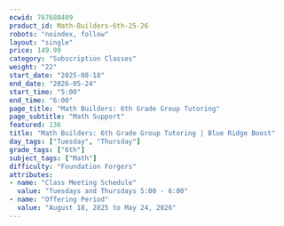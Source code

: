 ```yaml
---
ecwid: 767680409
product_id: Math-Builders-6th-25-26
robots: "noindex, follow"
layout: "single"
price: 149.99
category: "Subscription Classes"
weight: "22"
start_date: "2025-08-18"
end_date: "2026-05-24"
start_time: "5:00"
end_time: "6:00"
page_title: "Math Builders: 6th Grade Group Tutoring"
page_subtitle: "Math Support"
featured: 136
title: "Math Builders: 6th Grade Group Tutoring | Blue Ridge Boost"
day_tags: ["Tuesday", "Thursday"]
grade_tags: ["6th"]
subject_tags: ["Math"]
difficulty: "Foundation Forgers"
attributes:
- name: "Class Meeting Schedule"
  value: "Tuesdays and Thursdays 5:00 - 6:00"
- name: "Offering Period"
  value: "August 18, 2025 to May 24, 2026"
---
```

